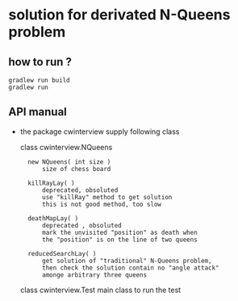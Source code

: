 # solution for derivated N-Queens problem

## how to run ?
    gradlew run build
    gradlew run 


## API manual
* the  package cwinterview supply following class 

    class cwinterview.NQueens
        
        new NQueens( int size )
            size of chess board
        
        killRayLay( )
            deprecated, obsoluted
            use "killRay" method to get solution
            this is not good method, too slow

        deathMapLay( )
            deprecated , obsoluted
            mark the unvisited "position" as death when 
            the "position" is on the line of two queens 
    
        reducedSearchLay( )
            get solution of "traditional" N-Queens problem, 
            then check the solution contain no "angle attack" 
            amonge arbitrary three queens


    class cwinterview.Test
        main class to run the test 


        
